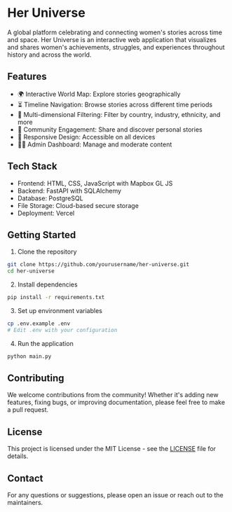# Her Universe

A global platform celebrating and connecting women's stories across time and space. Her Universe is an interactive web application that visualizes and shares women's achievements, struggles, and experiences throughout history and across the world.

## Features

- 🌍 Interactive World Map: Explore stories geographically
- ⏳ Timeline Navigation: Browse stories across different time periods
- 🎯 Multi-dimensional Filtering: Filter by country, industry, ethnicity, and more
- 👥 Community Engagement: Share and discover personal stories
- 📱 Responsive Design: Accessible on all devices
- 👩‍💼 Admin Dashboard: Manage and moderate content

## Tech Stack

- Frontend: HTML, CSS, JavaScript with Mapbox GL JS
- Backend: FastAPI with SQLAlchemy
- Database: PostgreSQL
- File Storage: Cloud-based secure storage
- Deployment: Vercel

## Getting Started

1. Clone the repository
```bash
git clone https://github.com/yourusername/her-universe.git
cd her-universe
```

2. Install dependencies
```bash
pip install -r requirements.txt
```

3. Set up environment variables
```bash
cp .env.example .env
# Edit .env with your configuration
```

4. Run the application
```bash
python main.py
```

## Contributing

We welcome contributions from the community! Whether it's adding new features, fixing bugs, or improving documentation, please feel free to make a pull request.

## License

This project is licensed under the MIT License - see the [LICENSE](LICENSE) file for details.

## Contact

For any questions or suggestions, please open an issue or reach out to the maintainers. 